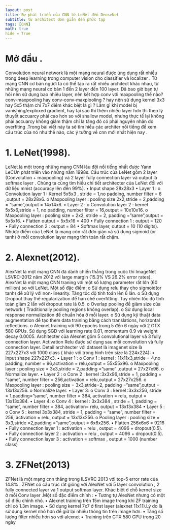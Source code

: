 ```yaml
---
layout: post
title: Sự phát triển của CNN từ LeNet đến DenseNet
subtitle: từ architect đơn giản đến phức tạp
tags: [CNN]
math: true
hide = True
---
```

# Mở đầu .
Convolution neural network là một mạng neural được ứng dụng rất nhiều trong deep learning trong computer vision cho classifier và localizer
. Từ mạng CNN cơ bản người ta có thể tạo ra rất nhiều architect khác nhau, từ những mạng neural cơ bản 1 đến 2 layer đến 100 layer. Đã bao
giờ bạn tự hỏi nên sử dụng bao nhiêu layer, nên kết hợp conv với maxpooling thế nào? conv-maxpooling hay conv-conv-maxplooling ? hay nên sử dụng kernel 3x3 hay 5x5 thậm chí 7x7 điểm khác biệt là gì ? Làm gì khi model bị vanishing/exploxed gradient, hay tại sao thi thêm nhiều layer hơn thì theo lý thuyết accuarcy phải cao hơn so với shallow model, nhưng thực tế lại không phải accuarcy không giảm thậm chí là tăng đó có phải nguyên nhân do overfiting .Trong bài viết này ta sẽ tìm hiểu các architer nổi tiếng để xem cấu trúc của nó như thế nào, các ý tưởng về cnn mới nhất hiện nay .
# 1.	LeNet(1998).
LeNet là một trong những mạng CNN lâu đời nổi tiếng nhất được Yann LeCUn phát triển vào những năm 1998s. Cấu trúc của LeNet gồm 2 layer (Convolution + maxpooling) và 2 layer fully connection layer và output là softmax layer . Chúng ta cùng tìm hiểu chi tiết architecter của LeNet đối với dữ liệu mnist (accuracy lên đến 99%).
•	Input shape 28x28x3 
•	Layer 1 :
  o	 Convolution layer 1 : Kernel 5x5x3 , stride = 1,no padding, number filter = 6 ,output = 28x28x6.
  o	Maxpooling layer : pooling size 2x2,stride = 2,padding = “same”,output = 14x14x6.
•	Layer 2 :
  o	 Convolution layer 2 : kernel 5x5x6,stride = 1, no padding, number filter = 16,output = 10x10x16.
  o	Maxpooling layer : pooling size = 2x2, stride = 2, padding =”same”,output = 5x5x16.
•	Flatten output = 5x5x16 = 400
•	Fully connection  1 : output = 120
•	Fully connection  2 : output = 84
•	Softmax layer, output = 10 (10 digits).
Nhược điểm của LeNet là mạng còn rất đơn giản và sử dụng sigmoid (or tanh) ở mỗi convolution layer mạng tính toán rất chậm.
# 2. Alexnet(2012).
AlexNet là một mạng CNN đã dành chiến thắng trong cuộc thi ImageNet LSVRC-2012 năm 2012 với large margin (15.3% VS 26.2% error rates). AlexNet là một mạng CNN traning với một số lượng parameter rất lớn (60 million) so với LeNet. Một số đặc điểm:
  o	Sử dụng relu thay cho sigmoid(or tanh) để xử lý với non-linearity. Tăng tốc độ tính toán lên 6 lần.
  o	Sử dụng Dropout thay thế regularization để hạn chế overfitting. Tuy nhiên tốc độ tính toán giảm 2 lần với dropout rate là 0.5.
  o	Overlap pooling để giảm size của network ( Traditionally pooling regions không overlap).
  o	Sử dụng local response normalization để chuẩn hóa ở mỗi layer.
  o	Sử dụng kỹ thuật data augmentation để tạo them data training bằng cách translations, horizontal reflections.
  o	Alexnet training với 90 epochs trong 5 đến 6 ngày với 2 GTX 580 GPUs. Sử dụng SGD với learning rate 0.01, momentum 0.9 và weight decay 0.0005.
Architecter của Alexnet gồm 5 convolutional layer và 3 fully connection layer. Activation Relu được sử dụng sau mỗi convolution và fully connection layer. 
Detail architecter  với dataset là imagenet size là 227x227x3 với 1000 class ( khác với trong hình trên size là 224x224):
•	Input shape 227x227x3.
•	Layer 1 :
  o	Conv 1 : kernel : 11x11x3,stride = 4,no padding, number = 96,activation = relu,output = 55x55x96.
  o	 Maxpooling layer : pooling size = 3x3,stride = 2,padding =”same” ,output = 27x27x96.
  o	Normalize layer.
•	Layer 2 :
  o	Conv 2 : kernel :3x3x96,stride = 1, padding = “same”, number filter = 256,activation = relu,output = 27x27x256.
  o	Maxpooling layer : pooling size = 3x3,stride=2, padding =”same”,output = 13x13x256.
  o	Normalize layer.
•	Layer 3:
  o	Conv 3 : kernel :3x3x256, stride = 1,padding=”same”, number filter = 384, activation = relu, output = 13x13x384.
•	Layer 4:
  o	Conv 4 : kernel : 3x3x384 , stride = 1, padding = “same”, number filter = 384, activation= relu, output = 13x13x384
•	Layer 5 :
  o	Conv 5 : kernel 3x3x384, stride = 1, padding = “same”, number filter = 256, activation = relu, output = 13x13x256.
  o	 Pooling layer : pooling size = 3x3,stride =2,padding =”same”,output = 6x6x256.
•	Flatten 256x6x6 = 9216 
•	Fully connection layer 1 : activation = relu , output = 4096 + dropout(0.5).
•	Fully connection layer 2 : activation = relu , output = 4096 + dropout(0.5).
•	Fully connection layer 3 : activation = softmax , output = 1000 (number class)
# 3.	ZFNet(2013)
ZFNet là một mạng cnn thắng trong ILSVRC 2013 với top-5 error rate của 14.8% . ZFNet có cấu trúc rất giống với AlexNet với 5 layer convolution , 2 fully connected layer và 1 output softmax layer. Khác biệt ở chỗ kernel size ở mỗi Conv layer .Một số đặc điểm chính :
•	Tương tự AlexNet nhưng có một số điều chỉnh nhỏ.
•	Alexnet training trên 15m image trong khi ZF training chỉ có 1.3m image.
•	Sử dụng kernel 7x7 ở first layer (alexnet 11x11).Lý do là sử dụng kernel nhỏ hơn để giữ lại nhiều thông tin trên image hơn.
•	Tăng số lượng filter nhiều hơn so với alexnet
•	Training trên GTX 580 GPU trong 20 ngày


